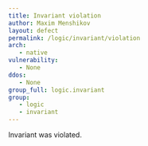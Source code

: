 ```yaml
---
title: Invariant violation
author: Maxim Menshikov
layout: defect
permalink: /logic/invariant/violation
arch:
   - native
vulnerability:
   - None
ddos:
   - None
group_full: logic.invariant
group:
   - logic
   - invariant
---
```


Invariant was violated.
